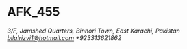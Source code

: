 # AFK_455

*3/F, Jamshed Quarters, Binnori Town, East Karachi, Pakistan*
*bilalrizvi1@hotmail.com +923313621862*
